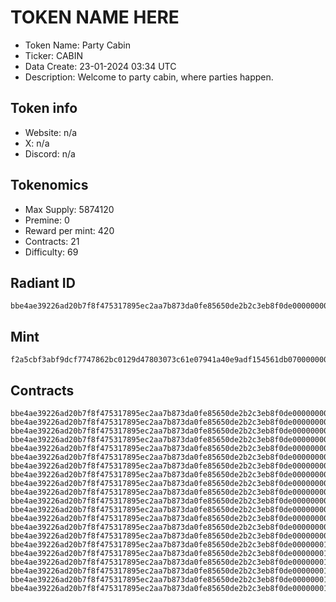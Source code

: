 # TOKEN NAME HERE

- Token Name: Party Cabin
- Ticker: CABIN
- Data Create: 23-01-2024 03:34 UTC
- Description: Welcome to party cabin, where parties happen.

## Token info
- Website: n/a
- X: n/a
- Discord: n/a 

## Tokenomics
- Max Supply:  5874120
- Premine:   0
- Reward per mint:  420
- Contracts:   21
- Difficulty: 69

## Radiant ID
```
bbe4ae39226ad20b7f8f475317895ec2aa7b873da0fe85650de2b2c3eb8f0de000000000
```

## Mint
```
f2a5cbf3abf9dcf7747862bc0129d47803073c61e07941a40e9adf154561db0700000000
```

## Contracts

```
bbe4ae39226ad20b7f8f475317895ec2aa7b873da0fe85650de2b2c3eb8f0de000000001
bbe4ae39226ad20b7f8f475317895ec2aa7b873da0fe85650de2b2c3eb8f0de000000002
bbe4ae39226ad20b7f8f475317895ec2aa7b873da0fe85650de2b2c3eb8f0de000000003
bbe4ae39226ad20b7f8f475317895ec2aa7b873da0fe85650de2b2c3eb8f0de000000004
bbe4ae39226ad20b7f8f475317895ec2aa7b873da0fe85650de2b2c3eb8f0de000000005
bbe4ae39226ad20b7f8f475317895ec2aa7b873da0fe85650de2b2c3eb8f0de000000006
bbe4ae39226ad20b7f8f475317895ec2aa7b873da0fe85650de2b2c3eb8f0de000000007
bbe4ae39226ad20b7f8f475317895ec2aa7b873da0fe85650de2b2c3eb8f0de000000008
bbe4ae39226ad20b7f8f475317895ec2aa7b873da0fe85650de2b2c3eb8f0de000000009
bbe4ae39226ad20b7f8f475317895ec2aa7b873da0fe85650de2b2c3eb8f0de00000000a
bbe4ae39226ad20b7f8f475317895ec2aa7b873da0fe85650de2b2c3eb8f0de00000000b
bbe4ae39226ad20b7f8f475317895ec2aa7b873da0fe85650de2b2c3eb8f0de00000000c
bbe4ae39226ad20b7f8f475317895ec2aa7b873da0fe85650de2b2c3eb8f0de00000000d
bbe4ae39226ad20b7f8f475317895ec2aa7b873da0fe85650de2b2c3eb8f0de00000000e
bbe4ae39226ad20b7f8f475317895ec2aa7b873da0fe85650de2b2c3eb8f0de00000000f
bbe4ae39226ad20b7f8f475317895ec2aa7b873da0fe85650de2b2c3eb8f0de000000010
bbe4ae39226ad20b7f8f475317895ec2aa7b873da0fe85650de2b2c3eb8f0de000000011
bbe4ae39226ad20b7f8f475317895ec2aa7b873da0fe85650de2b2c3eb8f0de000000012
bbe4ae39226ad20b7f8f475317895ec2aa7b873da0fe85650de2b2c3eb8f0de000000013
bbe4ae39226ad20b7f8f475317895ec2aa7b873da0fe85650de2b2c3eb8f0de000000014
bbe4ae39226ad20b7f8f475317895ec2aa7b873da0fe85650de2b2c3eb8f0de000000015
```
